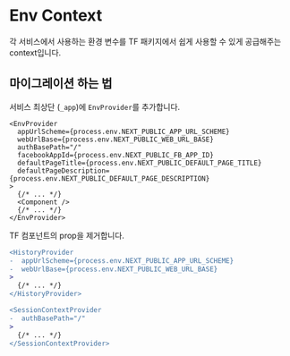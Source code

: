 # Env Context

각 서비스에서 사용하는 환경 변수를 TF 패키지에서 쉽게 사용할 수 있게 공급해주는 context입니다.

## 마이그레이션 하는 법

서비스 최상단 (`_app`)에 `EnvProvider`를 추가합니다.

```tsx
<EnvProvider
  appUrlScheme={process.env.NEXT_PUBLIC_APP_URL_SCHEME}
  webUrlBase={process.env.NEXT_PUBLIC_WEB_URL_BASE}
  authBasePath="/"
  facebookAppId={process.env.NEXT_PUBLIC_FB_APP_ID}
  defaultPageTitle={process.env.NEXT_PUBLIC_DEFAULT_PAGE_TITLE}
  defaultPageDescription={process.env.NEXT_PUBLIC_DEFAULT_PAGE_DESCRIPTION}
>
  {/* ... */}
  <Component />
  {/* ... */}
</EnvProvider>
```

TF 컴포넌트의 prop을 제거합니다.

```diff
<HistoryProvider
-  appUrlScheme={process.env.NEXT_PUBLIC_APP_URL_SCHEME}
-  webUrlBase={process.env.NEXT_PUBLIC_WEB_URL_BASE}
>
  {/* ... */}
</HistoryProvider>
```

```diff
<SessionContextProvider
-  authBasePath="/"
>
  {/* ... */}
</SessionContextProvider>
```
